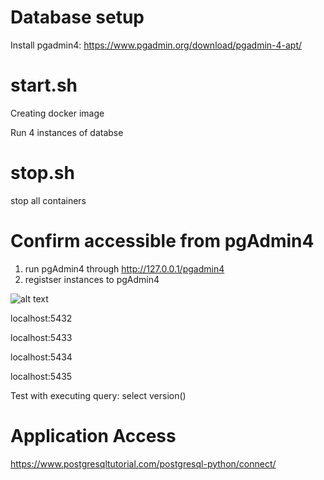# Database setup
Install pgadmin4: https://www.pgadmin.org/download/pgadmin-4-apt/

# start.sh
Creating docker image

Run 4 instances of databse

# stop.sh
stop all containers

# Confirm accessible from pgAdmin4
1. run pgAdmin4 through http://127.0.0.1/pgadmin4
2. registser instances to pgAdmin4

![alt text](https://github.com/minjuns/DistributedRuntimeVerication/blob/main/docs/drv_fig1.png?raw=true)

localhost:5432

localhost:5433

localhost:5434

localhost:5435

Test with executing query: select version()

# Application Access
https://www.postgresqltutorial.com/postgresql-python/connect/
